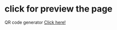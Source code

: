 
# click for preview the page
QR code generator
[Click here!]( https://ErdoganSenturk.github.io/generate-qrcode-with-js/)
